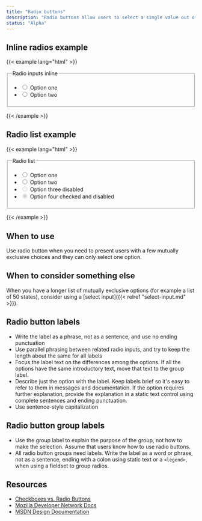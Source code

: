 ```yaml
---
title: "Radio buttons"
description: "Radio buttons allow users to select a single value out of a set number of choices."
status: "Alpha"
---
```

## Inline radios example
{{< example lang="html" >}}<form>
    <fieldset>
        <legend class="sr-only">Radio inputs inline</legend>
        <ul class="rvt-inline-list">
            <li>
                <input type="radio" name="radio-demo" id="radio-1">
                <label for="radio-1" class="rvt-m-right-md">Option one</label>
            </li>
            <li>
                <input type="radio" name="radio-demo" id="radio-2">
                <label for="radio-2">Option two</label>
            </li>
        </ul>
    </fieldset>
</form>
{{< /example >}}

## Radio list example
{{< example lang="html" >}}<form>
    <fieldset>
        <legend class="sr-only">Radio list</legend>
        <ul class="rvt-plain-list">
            <li>
                <input type="radio" name="radio-demo-2" id="radio-3">
                <label for="radio-3" class="rvt-m-right-sm">Option one</label>
            </li>
            <li>
                <input type="radio" name="radio-demo-2" id="radio-4">
                <label for="radio-4">Option two</label>
            </li>
            <li>
                <input type="radio" name="radio-demo-2" id="radio-4-disabled" disabled>
                <label for="radio-4-disabled">Option three disabled</label>
            </li>
            <li>
                <input type="radio" name="radio-demo-2" id="radio-5" disabled checked>
                <label for="radio-5">Option four checked and disabled</label>
            </li>
        </ul>
    </fieldset>
</form>
{{< /example >}}

## When to use
Use radio button when you need to present users with a few mutually exclusive choices and they can only select one option.

## When to consider something else
When you have a longer list of mutually exclusive options (for example a list of 50 states), consider using a [select input]({{< relref "select-input.md" >}}).


## Radio button labels
- Write the label as a phrase, not as a sentence, and use no ending punctuation
- Use parallel phrasing between related radio inputs, and try to keep the length about the same for all labels
- Focus the label text on the differences among the options. If all the options have the same introductory text, move that text to the group label.
- Describe just the option with the label. Keep labels brief so it's easy to refer to them in messages and documentation. If the option requires further explanation, provide the explanation in a static text control using complete sentences and ending punctuation.
- Use sentence-style capitalization

## Radio button group labels
- Use the group label to explain the purpose of the group, not how to make the selection. Assume that users know how to use radio buttons.
- All radio button groups need labels. Write the label as a word or phrase, not as a sentence, ending with a colon using static text or a ``` <legend> ```, when using a fieldset to group radios.

## Resources
- [Checkboxes vs. Radio Buttons](https://www.nngroup.com/articles/checkboxes-vs-radio-buttons/)
- [Mozilla Developer Network Docs](https://developer.mozilla.org/en-US/docs/Web/HTML/Element/input/checkbox)
- [MSDN Design Documentation](https://msdn.microsoft.com/en-us/library/windows/desktop/dn742436.aspx)
